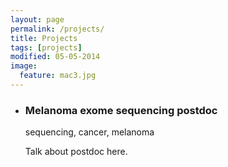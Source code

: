 ```yaml
---
layout: page
permalink: /projects/
title: Projects 
tags: [projects]
modified: 05-05-2014
image:
  feature: mac3.jpg
---
```


<ul class="projects-list unstyled-list">
<li>
	<div class="project-item">
		<h3>Melanoma exome sequencing postdoc</h3>
		<p class="stack">sequencing, cancer, melanoma</p>
<p>Talk about postdoc here.</p>
	</div>
</li>

</ul>